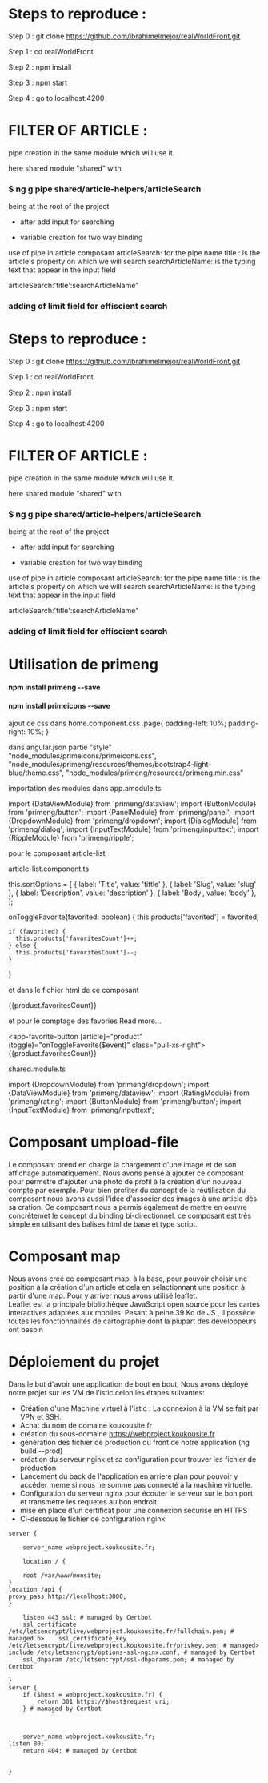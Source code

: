 # Steps to reproduce :

Step 0 : git clone https://github.com/ibrahimelmejor/realWorldFront.git

Step 1 : cd realWorldFront

Step 2 : npm install

Step 3 : npm start

Step 4 : go to localhost:4200

# FILTER OF ARTICLE :


pipe creation in the same module which will use it.

here shared module "shared" with

### $ ng g pipe shared/article-helpers/articleSearch 
being at the root of the project

- after add input for searching

- variable creation for two way binding

use of pipe in article composant
articleSearch: for the pipe name 
title : is the article's property on which we will search
searchArticleName: is the typing text that appear in the input field

articleSearch:'title':searchArticleName"


### adding of limit field for effiscient search

# Steps to reproduce :

Step 0 : git clone https://github.com/ibrahimelmejor/realWorldFront.git

Step 1 : cd realWorldFront

Step 2 : npm install

Step 3 : npm start

Step 4 : go to localhost:4200

# FILTER OF ARTICLE :


pipe creation in the same module which will use it.

here shared module "shared" with

### $ ng g pipe shared/article-helpers/articleSearch 
being at the root of the project

- after add input for searching

- variable creation for two way binding

use of pipe in article composant
articleSearch: for the pipe name 
title : is the article's property on which we will search
searchArticleName: is the typing text that appear in the input field

articleSearch:'title':searchArticleName"


### adding of limit field for effiscient search


# Utilisation de primeng

#### npm install primeng --save
#### npm install primeicons --save

ajout de css dans home.component.css
.page{
  padding-left: 10%;
  padding-right: 10%;
}


dans angular.json 
partie "style"
"node_modules/primeicons/primeicons.css",
"node_modules/primeng/resources/themes/bootstrap4-light-blue/theme.css",
"node_modules/primeng/resources/primeng.min.css"


importation des modules dans app.amodule.ts

import {DataViewModule} from 'primeng/dataview';
import {ButtonModule} from 'primeng/button';
import {PanelModule} from 'primeng/panel';
import {DropdownModule} from 'primeng/dropdown';
import {DialogModule} from 'primeng/dialog';
import {InputTextModule} from 'primeng/inputtext';
import {RippleModule} from 'primeng/ripple';


pour le composant article-list

article-list.component.ts

this.sortOptions = [
      {
        label: 'Title',
        value: 'tittle'
      },
      {
        label: 'Slug',
        value: 'slug'
      },
      {
        label: 'Description',
        value: 'description'
      },
      {
        label: 'Body',
        value: 'body'
      },
    ];



onToggleFavorite(favorited: boolean) {
    this.products['favorited'] = favorited;

    if (favorited) {
      this.products['favoritesCount']++;
    } else {
      this.products['favoritesCount']--;
    }
  }

et dans le fichier html de ce composant 
<div style="display: inline-block">
            <app-favorite-button
              [article]="product"
              (toggle)="onToggleFavorite($event)"
              class="pull-xs-right">
              {{product.favoritesCount}}
            </app-favorite-button>
          </div>
          


et pour le comptage des favories
<span>Read more...</span>
          <br>
          <div style="display: inline-block">
            <app-favorite-button
              [article]="product"
              (toggle)="onToggleFavorite($event)"
              class="pull-xs-right">
              {{product.favoritesCount}}
            </app-favorite-button>
          </div>


shared.module.ts

import {DropdownModule} from 'primeng/dropdown';
import {DataViewModule} from 'primeng/dataview';
import {RatingModule} from 'primeng/rating';
import {ButtonModule} from 'primeng/button';
import {InputTextModule} from 'primeng/inputtext';

# Composant umpload-file
Le composant prend en charge la chargement d'une image et de son affichage automatiquement. Nous avons pensé à ajouter ce composant pour permetre d'ajouter une photo de profil à la création d'un nouveau compte par exemple. Pour bien profiter du concept de la réutilisation du composant nous avons aussi l'idée d'associer des images à une article dès sa cration. Ce composant nous a permis également de mettre en oeuvre concrètemet le concept du binding bi-directionnel. ce composant est très simple en utlisant des balises html de base et type script.
# Composant map
Nous avons créé ce composant map, à la base, pour pouvoir choisir une position à la création d'un article et cela en sélactionnant une position à partir d'une map. Pour y arriver nous avons utilisé leaflet. <br> Leaflet est la principale bibliothèque JavaScript open source pour les cartes interactives adaptées aux mobiles. Pesant à peine 39 Ko de JS , il possède toutes les fonctionnalités de cartographie dont la plupart des développeurs ont besoin 
# Déploiement du projet
Dans le but d'avoir une application de bout en bout, Nous avons déployé notre projet sur les VM de l'istic celon les étapes suivantes:<br>
+ Création d'une Machine virtuel à l'istic : La connexion à la VM se fait par VPN et SSH.
+ Achat du nom de domaine koukousite.fr
+ création du sous-domaine https://webproject.koukousite.fr
+ génération des fichier de production du front de notre application (ng build --prod)
+ création du serveur nginx et sa configuration pour trouver les fichier de production
+ Lancement du back de l'application en arriere plan pour pouvoir y accéder meme si nous ne somme pas connecté à la machine virtuelle.
+ Configuration du serveur nginx pour écouter le serveur sur le bon port et transmetre les requetes au bon endroit
+ mise en place d'un certificat pour une connexion sécurisé en HTTPS 
+ Ci-dessous le fichier de configuration nginx

```
server {

    server_name webproject.koukousite.fr;

    location / {

    root /var/www/monsite;
}
location /api {
proxy_pass http://localhost:3000;
}

    listen 443 ssl; # managed by Certbot
    ssl_certificate /etc/letsencrypt/live/webproject.koukousite.fr/fullchain.pem; # managed b>    ssl_certificate_key /etc/letsencrypt/live/webproject.koukousite.fr/privkey.pem; # managed>    include /etc/letsencrypt/options-ssl-nginx.conf; # managed by Certbot
    ssl_dhparam /etc/letsencrypt/ssl-dhparams.pem; # managed by Certbot

}
server {
    if ($host = webproject.koukousite.fr) {
        return 301 https://$host$request_uri;
    } # managed by Certbot



    server_name webproject.koukousite.fr;
listen 80;
    return 404; # managed by Certbot


}
```







